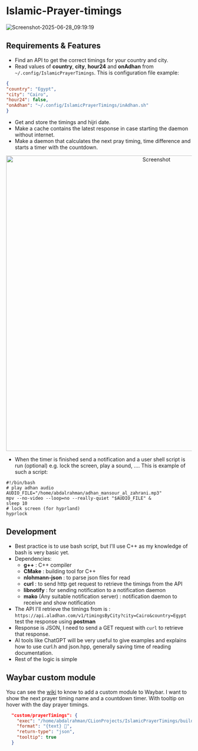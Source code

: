 # Islamic-Prayer-timings
![Screenshot-2025-06-28_09:19:19](https://github.com/user-attachments/assets/fd61a701-1b34-4adf-a271-641c56d67dfb)
## Requirements & Features
- Find an API to get the correct timings for your country and city.
- Read values of **country**,  **city**, **hour24** and **onAdhan** from `~/.config/IslamicPrayerTimings`. This is configuration file example:
```json
{
"country": "Egypt",
"city": "Cairo",
"hour24": false,
"onAdhan": "~/.config/IslamicPrayerTimings/inAdhan.sh"
}
```
- Get and store the timings and hijri date.
- Make a cache contains the latest response in case starting the daemon without internet.
- Make a daemon that calculates the next pray timing, time difference and starts a timer with the countdown.
<div align="center">
  <img src="https://github.com/user-attachments/assets/0320f1a4-1d5d-4038-9bad-d28bdded9a8f" alt="Screenshot" width="800">
</div>

- When the timer is finished send a notification and a user shell script is run (optional) e.g. lock the screen, play a sound, .... This is example of such a script:
```shell
#!/bin/bash
# play adhan audio
AUDIO_FILE="/home/abdalrahman/adhan_mansour_al_zahrani.mp3"
mpv --no-video --loop=no --really-quiet "$AUDIO_FILE" &
sleep 10
# lock screen (for hyprland)
hyprlock
```
## Development
- Best practice is to use bash script, but I'll use C++ as my knowledge of bash is very basic yet.
- Dependencies:
	- **g++** : C++ compiler
	- **CMake** : building tool for C++
	-  **nlohmann-json** : to parse json files for read
	- **curl** : to send http get request to retrieve the timings from the API
	- **libnotify** : for sending notification to a notification daemon
	- **mako** (Any suitable notification server) : notification daemon to receive and show notification
- The API I'll retrieve the timings from is :
`https://api.aladhan.com/v1/timingsByCity?city=Cairo&country=Egypt`
test the response using **postman**
- Response is JSON, I need to send a GET request with `curl` to retrieve that response. 
- AI tools like ChatGPT will be very useful to give examples and explains how to use curl.h and json.hpp, generally saving time of reading documentation.
- Rest of the logic is simple
## Waybar custom module
You can see the [wiki](https://github.com/Alexays/Waybar/wiki/Module:-Custom) to know to add a custom module to Waybar.
I want to show the next prayer timing name and a countdown timer. With tooltip on hover with the day prayer timings.
```json
  "custom/prayerTimings": {
    "exec": "/home/abdalrahman/CLionProjects/IslamicPrayerTimings/build/Islamic_Prayer_Timings",
    "format": "{text} 🕋",
    "return-type": "json",
    "tooltip": true
  }
```
